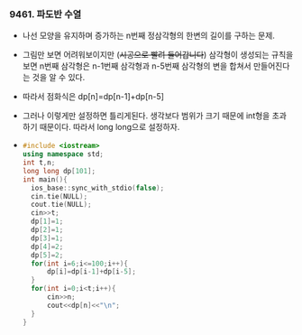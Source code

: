 ### 9461. 파도반 수열

- 나선 모양을 유지하며 증가하는 n번째 정삼각형의 한변의 길이를 구하는 문제.

- 그림만 보면 어려워보이지만 (~~시공으로 빨려 들어갑니다~~) 삼각형이 생성되는 규칙을 보면 n번째 삼각형은 n-1번째 삼각형과 n-5번째 삼각형의 변을 합쳐서 만들어진다는 것을 알 수 있다.

- 따라서 점화식은 dp[n]=dp[n-1]+dp[n-5]

- 그러나 이렇게만 설정하면 틀리게된다. 생각보다 범위가 크기 때문에 int형을 초과하기 때문이다. 따라서 long long으로 설정하자.

- ```c++
  #include <iostream>
  using namespace std;
  int t,n;
  long long dp[101];
  int main(){
  	ios_base::sync_with_stdio(false);
  	cin.tie(NULL);
  	cout.tie(NULL);
  	cin>>t;
  	dp[1]=1;
  	dp[2]=1;
  	dp[3]=1;
  	dp[4]=2;
  	dp[5]=2;
  	for(int i=6;i<=100;i++){
  		dp[i]=dp[i-1]+dp[i-5];
  	}
  	for(int i=0;i<t;i++){
  		cin>>n;
  		cout<<dp[n]<<"\n";
  	}
  } 
  ```

  